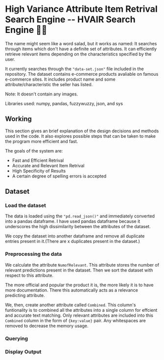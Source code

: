 # High Variance Attribute Item Retrival Search Engine  -- HVAIR Search Engine 🔎👀

The name might seem like a word salad, but it works as named: It searches through items which don't have a definite set of attributes. It can efficiently retrieve relevant items depending on the characteristics specified by the user. 

It currently searches through the ```"data-set.json"``` file included in the repository. The dataset contains e-commerce products avaliable on famous e-commerce sites. It includes product name and some attribute/characteristic the seller has listed. 

Note: It doesn't contain any images.

Libraries used: numpy, pandas, fuzzywuzzy, json, and sys

## Working

This section gives an brief explanation of the design decisions and methods used in the code. It also explores possible steps that can be taken to make the program more efficient and fast. 

The goals of the system are:
 - Fast and Efficient Retrival
 - Accurate and Relevant Item Retrival
 - High Specificity of Results
 - A certain degree of spelling errors is accepted

 ## Dataset

### Load the dataset

The data is loaded using the ```"pd.read_json()"``` and immediately converted into a pandas dataframe. I have used pandas dataframe because it underscores the high dissimilarity between the attributes of the dataset.

We copy the dataset into another dataframe and remove all duplicate entries present in it.(There are x duplicates present in the dataset.)

### Preprocessing the data

We calculate the attribute `NumofRelevant`. This attribute stores the number of relevant predictions present in the dataset. Then we sort the dataset with respect to this attribute.

The more official and popular the product it is, the more likely it is to have more documentation. There this automatically acts as a relevance predicting attribute.

We, then, create another attribute called `Combined`. This column's funtionality is to combined all the attributes into a single column for effcient and accurate text matching. Only relevant attributes are included into this `Combined` column in the form of `{key:value}` pair. Any whitespaces are removed to decrease the memory usage.

### Querying

### Display Output
